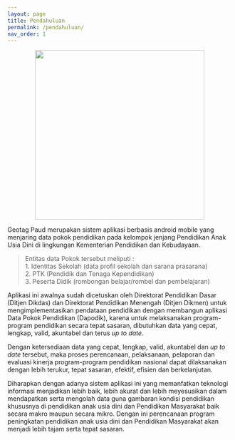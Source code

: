 ```yaml
---
layout: page
title: Pendahuluan
permalink: /pendahuluan/
nav_order: 1
---
```


<center><img src="{{side.baseurl}}/assets/image/logoApk.png" width="380px" height="380px"></center> 

Geotag Paud merupakan sistem aplikasi berbasis android mobile yang menjaring data pokok pendidikan pada kelompok jenjang Pendidikan Anak Usia Dini di lingkungan Kementerian Pendidikan dan Kebudayaan.
> Entitas data Pokok tersebut meliputi : <br>1. Identitas Sekolah (data profil sekolah dan sarana prasarana) <br>2. PTK (Pendidik dan Tenaga Kependidikan) <br>3. Peserta Didik (rombongan belajar/rombel dan pembelajaran)  

Aplikasi ini awalnya sudah dicetuskan oleh Direktorat Pendidikan Dasar (Ditjen Dikdas) dan Direktorat Pendidikan Menengah (Ditjen Dikmen) untuk mengimplementasikan pendataan pendidikan dengan membangun aplikasi Data Pokok Pendidikan (Dapodik), karena untuk melaksanakan program-program pendidikan secara tepat sasaran, dibutuhkan data yang cepat, lengkap, valid, akuntabel dan terus _up to date_. 

Dengan ketersediaan data yang cepat, lengkap, valid, akuntabel dan _up to date_ tersebut, maka proses perencanaan, pelaksanaan, pelaporan dan evaluasi kinerja program-program pendidikan nasional dapat dilaksanakan dengan lebih terukur, tepat sasaran, efektif, efisien dan berkelanjutan.

Diharapkan dengan adanya sistem aplikasi ini yang memanfatkan teknologi informasi menjadikan lebih baik, lebih akurat dan lebih meyesuaikan dalam mendapatkan serta mengolah data guna gambaran kondisi pendidikan khususnya di pendidikan anak usia dini dan Pendidikan Masyarakat baik secara makro maupun secara mikro. Dengan ini perencanaan program peningkatan pendidikan anak usia dini dan Pendidikan Masyarakat akan menjadi lebih tajam serta tepat sasaran.




